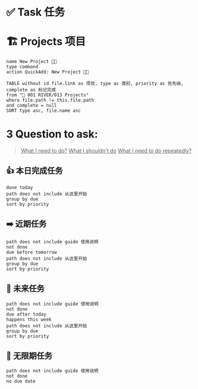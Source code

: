 # ✅ Task 任务
# 🏗️ Projects 项目
```button
name New Project 👨‍💻
type command
action QuickAdd: New Project 👨‍💻
```
```dataview
TABLE without id file.link as 项目, type as 类别, priority as 优先级, complete as 标记完成
from "🌊 001 RIVER/013 Projects"
where file.path != this.file.path
and complete = null
SORT type asc, file.name asc
```
# 3 Question to ask:
> <u>What I need to do?</u>
> <u>What I shouldn't do</u>
> <u>What I need to do repeatedly?</u>
## 👍 本日完成任务
```tasks
done today
path does not include 从这里开始
group by due
sort by priority
```
## ➡️ 近期任务
```tasks
path does not include guide 使用说明
not done
due before tomorrow
path does not include 从这里开始
group by due
sort by priority
```
## 🔮 未来任务
```tasks
path does not include guide 使用说明
not done
due after today
happens this week
path does not include 从这里开始
group by due
sort by priority
```
## 💭 无限期任务
```tasks
path does not include guide 使用说明
not done
no due date

```
